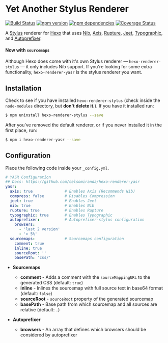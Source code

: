 #  Yet Another Stylus Renderer

[![Build Status](https://travis-ci.org/celsomiranda/hexo-renderer-yasr.svg?branch=master)](https://travis-ci.org/celsomiranda/hexo-renderer-yasr)
[![npm version](https://badge.fury.io/js/hexo-renderer-yasr.svg)](http://badge.fury.io/js/hexo-renderer-yasr) 
[![npm dependencies](https://david-dm.org/celsomiranda/hexo-renderer-yasr.svg)](https://www.npmjs.com/package/hexo-renderer-yasr)
[![Coverage Status](https://coveralls.io/repos/celsomiranda/hexo-renderer-yasr/badge.svg)](https://coveralls.io/r/celsomiranda/hexo-renderer-yasr)


A [Stylus] renderer for [Hexo] that uses [Nib], [Axis], [Rupture], [Jeet], [Typographic], and [Autoprefixer].

#### Now with `sourcemaps`

Although Hexo does come with it's own Stylus renderer &mdash; `hexo-renderer-stylus` &mdash; it only includes Nib support. If you're looking for some extra functionality, `hexo-renderer-yasr` is the stylus renderer you want.

## Installation

Check to see if you have installed `hexo-renderer-stylus` (check inside the `node-modules` directory, but **don't delete it.**). If you have it installed run:

``` bash
$ npm uninstall hexo-renderer-stylus --save
```

After you've removed the default renderer, or if you never installed it in the first place, run:

``` bash
$ npm i hexo-renderer-yasr --save
```

## Configuration

Place the following code inside your `_config.yml`.

``` yaml
# YASR Configuration
## Docs: https://github.com/celsomiranda/hexo-renderer-yasr
yasr:
  axis: true              # Enables Axis (Recommends Nib)
  compress: false         # Disables Compression
  jeet: true              # Enables Jeet
  nib: true               # Enables Nib
  rupture: true           # Enables Rupture
  typographic: true       # Enables Typographic
  autoprefixer:           # Autoprefixer-stylus configuration
    browsers:
      - 'last 2 version'
      - '> 5%'
  sourcemaps:             # Sourcemaps configuration
    comment: true
    inline: true
    sourceRoot: ''
    basePath: 'css/'
```

- **Sourcemaps**
  - **comment** - Adds a comment with the `sourceMappingURL` to the generated CSS (default: `true`)
  - **inline** - Inlines the sourcemap with full source text in base64 format (default: `false`)
  - **sourceRoot** - `sourceRoot` property of the generated sourcemap
  - **basePath** - Base path from which sourcemap and all sources are relative (default: `.`)


- **Autoprefixer**
  - **browsers** - An array that defines which browsers should be considered by autoprefixer


[Hexo]: http://hexo.io/
[Stylus]: http://styl.us
[Nib]: http://nib.com
[Axis]: http://axis.cx
[Jeet]: http://jeet.gs
[Autoprefixer]: http://autoprefix.er
[Rupture]: http://rupture.cx
[Typographic]: http://corysimmons.github.io/typographic/

